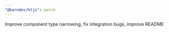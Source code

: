 ```yaml
---
"@barndev/htjs": patch
---
```


Improve component type narrowing, fix integration bugs, improve README
